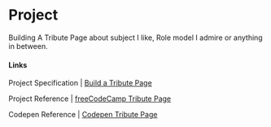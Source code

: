 # Project 

Building A Tribute Page about subject I like, Role model I admire or anything in between.

#### Links

Project Specification | [Build a Tribute Page](https://learn.freecodecamp.org/responsive-web-design/responsive-web-design-projects/build-a-tribute-page)


Project Reference | [freeCodeCamp Tribute Page](https://codepen.io/freeCodeCamp/full/zNqgVx)

Codepen Reference | [Codepen Tribute Page](https://codepen.io/b97code/pen/mdbwoGa)
